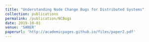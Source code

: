 ```yaml
---
title: "Understanding Node Change Bugs for Distributed Systems"
collection: publications
permalink: /publication/NCBugs
date: 2019-10-01
venue: 'SANER'
paperurl: 'http://academicpages.github.io/files/paper2.pdf'
---
```

